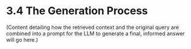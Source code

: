 # 3.4 The Generation Process

(Content detailing how the retrieved context and the original query are combined into a prompt for the LLM to generate a final, informed answer will go here.)
